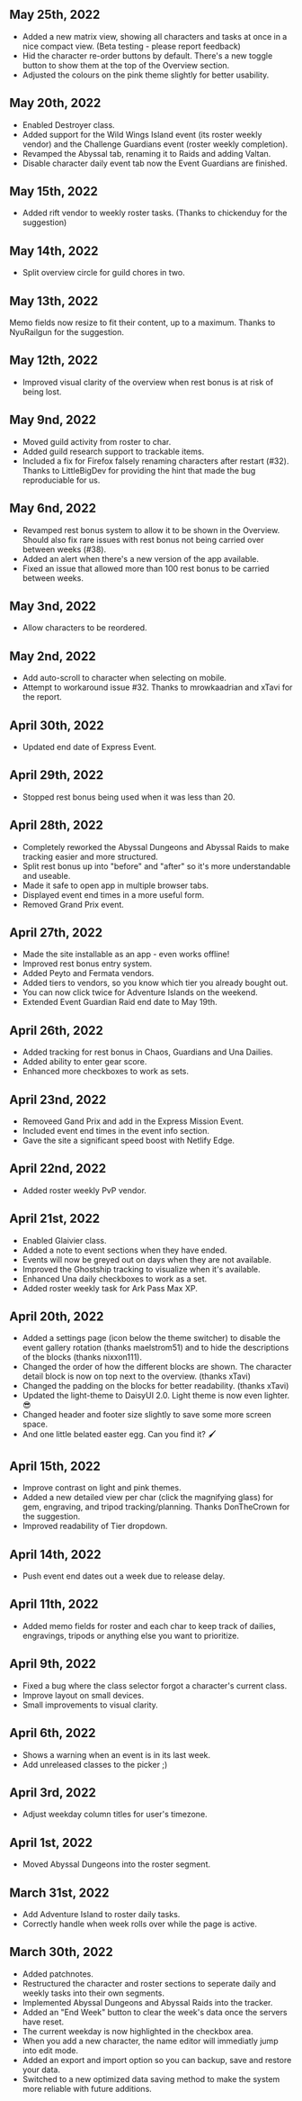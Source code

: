 ## May 25th, 2022
- Added a new matrix view, showing all characters and tasks at once in a nice compact view. (Beta testing - please report feedback)
- Hid the character re-order buttons by default. There's a new toggle button to show them at the top of the Overview section.
- Adjusted the colours on the pink theme slightly for better usability. 

## May 20th, 2022
- Enabled Destroyer class.
- Added support for the Wild Wings Island event (its roster weekly vendor) and the Challenge Guardians event (roster weekly completion).
- Revamped the Abyssal tab, renaming it to Raids and adding Valtan.
- Disable character daily event tab now the Event Guardians are finished.

## May 15th, 2022
- Added rift vendor to weekly roster tasks. (Thanks to chickenduy for the suggestion)

## May 14th, 2022
- Split overview circle for guild chores in two.

## May 13th, 2022
Memo fields now resize to fit their content, up to a maximum. Thanks to NyuRailgun for the suggestion.

## May 12th, 2022
- Improved visual clarity of the overview when rest bonus is at risk of being lost.

## May 9nd, 2022
- Moved guild activity from roster to char.
- Added guild research support to trackable items.
- Included a fix for Firefox falsely renaming characters after restart (#32). Thanks to LittleBigDev for providing the hint that made the bug reproduciable for us.

## May 6nd, 2022
- Revamped rest bonus system to allow it to be shown in the Overview. Should also fix rare issues with rest bonus not being carried over between weeks (#38).
- Added an alert when there's a new version of the app available.
- Fixed an issue that allowed more than 100 rest bonus to be carried between weeks.

## May 3nd, 2022
- Allow characters to be reordered.

## May 2nd, 2022
- Add auto-scroll to character when selecting on mobile.
- Attempt to workaround issue #32. Thanks to mrowkaadrian and xTavi for the report.

## April 30th, 2022
- Updated end date of Express Event.

## April 29th, 2022
- Stopped rest bonus being used when it was less than 20.

## April 28th, 2022
- Completely reworked the Abyssal Dungeons and Abyssal Raids to make tracking easier and more structured.
- Split rest bonus up into "before" and "after" so it's more understandable and useable.
- Made it safe to open app in multiple browser tabs.
- Displayed event end times in a more useful form.
- Removed Grand Prix event.

## April 27th, 2022
- Made the site installable as an app - even works offline!
- Improved rest bonus entry system.
- Added Peyto and Fermata vendors.
- Added tiers to vendors, so you know which tier you already bought out.
- You can now click twice for Adventure Islands on the weekend.
- Extended Event Guardian Raid end date to May 19th.

## April 26th, 2022
- Added tracking for rest bonus in Chaos, Guardians and Una Dailies.
- Added ability to enter gear score.
- Enhanced more checkboxes to work as sets.

## April 23nd, 2022
- Removeed Gand Prix and add in the Express Mission Event.
- Included event end times in the event info section.
- Gave the site a significant speed boost with Netlify Edge.

## April 22nd, 2022
- Added roster weekly PvP vendor.

## April 21st, 2022
- Enabled Glaivier class.
- Added a note to event sections when they have ended.
- Events will now be greyed out on days when they are not available.
- Improved the Ghostship tracking to visualize when it's available.
- Enhanced Una daily checkboxes to work as a set.
- Added roster weekly task for Ark Pass Max XP.

## April 20th, 2022
- Added a settings page (icon below the theme switcher) to disable the event gallery rotation (thanks maelstrom51) and to hide the descriptions of the blocks (thanks nixxon111).
- Changed the order of how the different blocks are shown. The character detail block is now on top next to the overview. (thanks xTavi)
- Changed the padding on the blocks for better readability. (thanks xTavi)
- Updated the light-theme to DaisyUI 2.0. Light theme is now even lighter. 😎
- Changed header and footer size slightly to save some more screen space.
- And one little belated easter egg. Can you find it? 🖌

## April 15th, 2022
- Improve contrast on light and pink themes.
- Added a new detailed view per char (click the magnifying glass) for gem, engraving, and tripod tracking/planning. Thanks DonTheCrown for the suggestion.
- Improved readability of Tier dropdown.

## April 14th, 2022
- Push event end dates out a week due to release delay.

## April 11th, 2022
- Added memo fields for roster and each char to keep track of dailies, engravings, tripods or anything else you want to prioritize.

## April 9th, 2022
- Fixed a bug where the class selector forgot a character's current class.
- Improve layout on small devices.
- Small improvements to visual clarity.

## April 6th, 2022
- Shows a warning when an event is in its last week.
- Add unreleased classes to the picker ;)

## April 3rd, 2022
- Adjust weekday column titles for user's timezone.

## April 1st, 2022
- Moved Abyssal Dungeons into the roster segment.

## March 31st, 2022
- Add Adventure Island to roster daily tasks.
- Correctly handle when week rolls over while the page is active.

## March 30th, 2022
- Added patchnotes.
- Restructured the character and roster sections to seperate daily and weekly tasks into their own segments.
- Implemented Abyssal Dungeons and Abyssal Raids into the tracker.
- Added an "End Week" button to clear the week's data once the servers have reset.
- The current weekday is now highlighted in the checkbox area.
- When you add a new character, the name editor will immediatly jump into edit mode.
- Added an export and import option so you can backup, save and restore your data.
- Switched to a new optimized data saving method to make the system more reliable with future additions.
